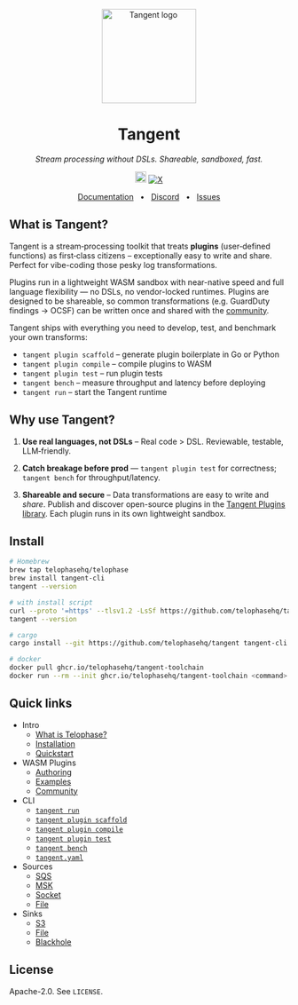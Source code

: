 <p align="center">
  <img src="https://github.com/user-attachments/assets/7da02584-0a4e-4e41-af6d-61cb081029c4" alt="Tangent logo" height=170>
</p>
<h1 align="center">Tangent</h1>
<p align="center"><em>Stream processing without DSLs. Shareable, sandboxed, fast.</em></p>


<p align="center">
  <a href="https://github.com/telophasehq/tangent/actions">
  <img height="20" src="https://img.shields.io/github/actions/workflow/status/telophasehq/tangent/scaffold_test.yml?label=build&logo=github" alt="Build status"></a>
  <a href="https://twitter.com/telophasehq">
  <img src="https://img.shields.io/twitter/follow/telophasehq?style=social" alt="X">
  </a>

</p>

<p align="center">
  <a href="https://docs.telophasehq.com">Documentation</a>
  <span>&nbsp;&nbsp;•&nbsp;&nbsp;</span>
  <a href="https://discord.gg/ZUHB3BRa8c">Discord</a>
  <span>&nbsp;&nbsp;•&nbsp;&nbsp;</span>
  <a href="https://github.com/telophasehq/tangent/issues/new">Issues</a>
</p>

## What is Tangent?
Tangent is a stream‑processing toolkit that treats **plugins** (user‑defined functions) as first‑class citizens – exceptionally easy to write and share. Perfect for vibe-coding those pesky log transformations.


Plugins run in a lightweight WASM sandbox with near-native speed and full language flexibility — no DSLs, no vendor-locked runtimes. Plugins are designed to be shareable, so common transformations (e.g. GuardDuty findings → OCSF) can be written once and shared with the [community](https://github.com/telophasehq/tangent-plugins).

Tangent ships with everything you need to develop, test, and benchmark your own transforms:
* `tangent plugin scaffold` – generate plugin boilerplate in Go or Python
* `tangent plugin compile` – compile plugins to WASM
* `tangent plugin test` – run plugin tests
* `tangent bench` – measure throughput and latency before deploying
* `tangent run` – start the Tangent runtime

## Why use Tangent?
1. **Use real languages, not DSLs** – Real code > DSL. Reviewable, testable, LLM‑friendly.

2. **Catch breakage before prod** — `tangent plugin test` for correctness; `tangent bench` for throughput/latency.

3. **Shareable and secure** – Data transformations are easy to write and _share_. Publish and discover open-source plugins in the [Tangent Plugins library](https://github.com/telophasehq/tangent-plugins). Each plugin runs in its own lightweight sandbox.

## Install
```bash
# Homebrew
brew tap telophasehq/telophase
brew install tangent-cli
tangent --version

# with install script
curl --proto '=https' --tlsv1.2 -LsSf https://github.com/telophasehq/tangent/releases/download/latest/tangent-cli-installer.sh | sh
tangent --version

# cargo
cargo install --git https://github.com/telophasehq/tangent tangent-cli

# docker
docker pull ghcr.io/telophasehq/tangent-toolchain
docker run --rm --init ghcr.io/telophasehq/tangent-toolchain <command>

```

## Quick links
* Intro
  * [What is Telophase?](https://docs.telophasehq.com/index)
  * [Installation](https://docs.telophasehq.com/installation)
  * [Quickstart](https://docs.telophasehq.com/quickstart)
* WASM Plugins
  * [Authoring](https://docs.telophasehq.com/plugins/authoring)
  * [Examples](https://docs.telophasehq.com/plugins/examples)
  * [Community](https://docs.telophasehq.com/plugins/community)
* CLI
  * [`tangent run`](https://docs.telophasehq.com/cli/run)
  * [`tangent plugin scaffold`](https://docs.telophasehq.com/cli/plugin/scaffold)
  * [`tangent plugin compile`](https://docs.telophasehq.com/cli/plugin/compile)
  * [`tangent plugin test`](https://docs.telophasehq.com/cli/plugin/test)
  * [`tangent bench`](https://docs.telophasehq.com/cli/bench)
  * [`tangent.yaml`](https://docs.telophasehq.com/cli/tangent-yaml)
* Sources
  * [SQS](https://docs.telophasehq.com/sources/sqs)
  * [MSK](https://docs.telophasehq.com/sources/msk)
  * [Socket](https://docs.telophasehq.com/sources/socket)
  * [File](https://docs.telophasehq.com/sources/file)
* Sinks
  * [S3](https://docs.telophasehq.com/sinks/s3)
  * [File](https://docs.telophasehq.com/sinks/file)
  * [Blackhole](https://docs.telophasehq.com/sinks/blackhole)


## License

Apache-2.0. See `LICENSE`.